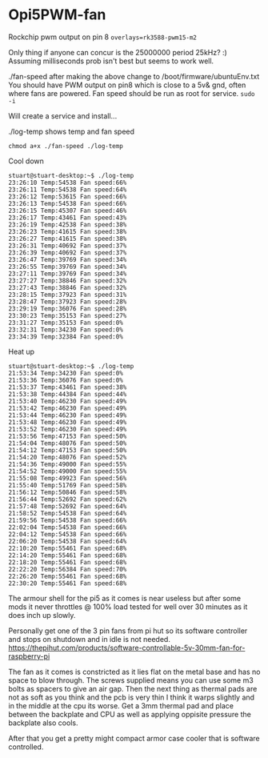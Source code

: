 # Opi5PWM-fan
Rockchip pwm output on pin 8
`overlays=rk3588-pwm15-m2`

Only thing if anyone can concur is the 25000000 period 25kHz? :)
Assuming milliseconds prob isn't best but seems to work well.

./fan-speed after making the above change to /boot/firmware/ubuntuEnv.txt
You should have PWM output on pin8 which is close to a 5v& gnd, often where fans are powered.
Fan speed should be run as root for service. `sudo -i`

Will create a service and install...

./log-temp shows temp and fan speed 

`chmod a+x ./fan-speed ./log-temp`

Cool down
```
stuart@stuart-desktop:~$ ./log-temp
23:26:10 Temp:54538 Fan speed:66%
23:26:11 Temp:54538 Fan speed:64%
23:26:12 Temp:53615 Fan speed:66%
23:26:13 Temp:54538 Fan speed:66%
23:26:15 Temp:45307 Fan speed:46%
23:26:17 Temp:43461 Fan speed:43%
23:26:19 Temp:42538 Fan speed:38%
23:26:23 Temp:41615 Fan speed:38%
23:26:27 Temp:41615 Fan speed:38%
23:26:31 Temp:40692 Fan speed:37%
23:26:39 Temp:40692 Fan speed:37%
23:26:47 Temp:39769 Fan speed:34%
23:26:55 Temp:39769 Fan speed:34%
23:27:11 Temp:39769 Fan speed:34%
23:27:27 Temp:38846 Fan speed:32%
23:27:43 Temp:38846 Fan speed:32%
23:28:15 Temp:37923 Fan speed:31%
23:28:47 Temp:37923 Fan speed:28%
23:29:19 Temp:36076 Fan speed:28%
23:30:23 Temp:35153 Fan speed:27%
23:31:27 Temp:35153 Fan speed:0%
23:32:31 Temp:34230 Fan speed:0%
23:34:39 Temp:32384 Fan speed:0%
```
Heat up
```
stuart@stuart-desktop:~$ ./log-temp
21:53:34 Temp:34230 Fan speed:0%
21:53:36 Temp:36076 Fan speed:0%
21:53:37 Temp:43461 Fan speed:38%
21:53:38 Temp:44384 Fan speed:44%
21:53:40 Temp:46230 Fan speed:49%
21:53:42 Temp:46230 Fan speed:49%
21:53:44 Temp:46230 Fan speed:49%
21:53:48 Temp:46230 Fan speed:49%
21:53:52 Temp:46230 Fan speed:49%
21:53:56 Temp:47153 Fan speed:50%
21:54:04 Temp:48076 Fan speed:50%
21:54:12 Temp:47153 Fan speed:50%
21:54:20 Temp:48076 Fan speed:52%
21:54:36 Temp:49000 Fan speed:55%
21:54:52 Temp:49000 Fan speed:55%
21:55:08 Temp:49923 Fan speed:56%
21:55:40 Temp:51769 Fan speed:58%
21:56:12 Temp:50846 Fan speed:58%
21:56:44 Temp:52692 Fan speed:62%
21:57:48 Temp:52692 Fan speed:64%
21:58:52 Temp:54538 Fan speed:64%
21:59:56 Temp:54538 Fan speed:66%
22:02:04 Temp:54538 Fan speed:66%
22:04:12 Temp:54538 Fan speed:66%
22:06:20 Temp:54538 Fan speed:64%
22:10:20 Temp:55461 Fan speed:68%
22:14:20 Temp:55461 Fan speed:68%
22:18:20 Temp:55461 Fan speed:68%
22:22:20 Temp:56384 Fan speed:70%
22:26:20 Temp:55461 Fan speed:68%
22:30:20 Temp:55461 Fan speed:68%
```
The armour shell for the pi5 as it comes is near useless but after some mods it never throttles @ 100% load tested for well over 30 minutes as it does inch up slowly.

Personally get one of the 3 pin fans from pi hut so its software controller and stops on shutdown and in idle is not needed.
https://thepihut.com/products/software-controllable-5v-30mm-fan-for-raspberry-pi

The fan as it comes is constricted as it lies flat on the metal base and has no space to blow through.
The screws supplied means you can use some m3 bolts as spacers to give an air gap.
Then the next thing as thermal pads are not as soft as you think and the pcb is very thin I think it warps slightly and in the middle at the cpu its worse.
Get a 3mm thermal pad and place between the backplate and CPU as well as applying oppisite pressure the backplate also cools.

After that you get a pretty might compact armor case cooler that is software controlled.
